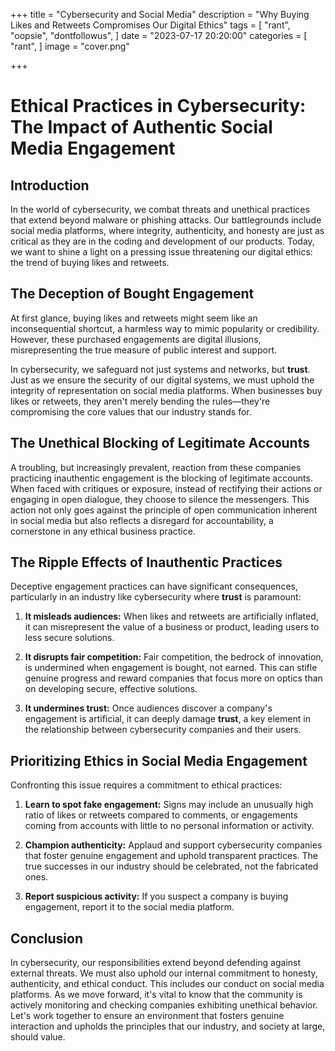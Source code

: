 +++
title = "Cybersecurity and Social Media"
description = "Why Buying Likes and Retweets Compromises Our Digital Ethics"
tags = [
    "rant",
    "oopsie",
    "dontfollowus",
]
date = "2023-07-17 20:20:00"
categories = [
    "rant",
]
image = "cover.png"

+++

# Ethical Practices in Cybersecurity: The Impact of Authentic Social Media Engagement

## Introduction

In the world of cybersecurity, we combat threats and unethical practices that
extend beyond malware or phishing attacks. Our battlegrounds include social
media platforms, where integrity, authenticity, and honesty are just as critical
as they are in the coding and development of our products. Today, we want to
shine a light on a pressing issue threatening our digital ethics: the trend of
buying likes and retweets.

<!--more-->

## The Deception of Bought Engagement

At first glance, buying likes and retweets might seem like an inconsequential
shortcut, a harmless way to mimic popularity or credibility. However, these
purchased engagements are digital illusions, misrepresenting the true measure of
public interest and support.

In cybersecurity, we safeguard not just systems and networks, but **trust**.
Just as we ensure the security of our digital systems, we must uphold the
integrity of representation on social media platforms. When businesses buy likes
or retweets, they aren't merely bending the rules—they're compromising the core
values that our industry stands for.

## The Unethical Blocking of Legitimate Accounts

A troubling, but increasingly prevalent, reaction from these companies
practicing inauthentic engagement is the blocking of legitimate accounts. When
faced with critiques or exposure, instead of rectifying their actions or
engaging in open dialogue, they choose to silence the messengers. This action
not only goes against the principle of open communication inherent in social
media but also reflects a disregard for accountability, a cornerstone in any
ethical business practice.

## The Ripple Effects of Inauthentic Practices

Deceptive engagement practices can have significant consequences, particularly
in an industry like cybersecurity where **trust** is paramount:

1. **It misleads audiences:** When likes and retweets are artificially inflated,
   it can misrepresent the value of a business or product, leading users to less
   secure solutions.

2. **It disrupts fair competition:** Fair competition, the bedrock of
   innovation, is undermined when engagement is bought, not earned. This can
   stifle genuine progress and reward companies that focus more on optics than
   on developing secure, effective solutions.

3. **It undermines **trust**:** Once audiences discover a company's engagement
   is artificial, it can deeply damage **trust**, a key element in the
   relationship between cybersecurity companies and their users.

## Prioritizing Ethics in Social Media Engagement

Confronting this issue requires a commitment to ethical practices:

1. **Learn to spot fake engagement:** Signs may include an unusually high ratio
   of likes or retweets compared to comments, or engagements coming from
   accounts with little to no personal information or activity.

2. **Champion authenticity:** Applaud and support cybersecurity companies that
   foster genuine engagement and uphold transparent practices. The true
   successes in our industry should be celebrated, not the fabricated ones.

3. **Report suspicious activity:** If you suspect a company is buying
   engagement, report it to the social media platform.

## Conclusion

In cybersecurity, our responsibilities extend beyond defending against external
threats. We must also uphold our internal commitment to honesty, authenticity,
and ethical conduct. This includes our conduct on social media platforms. As we
move forward, it's vital to know that the community is actively monitoring and
checking companies exhibiting unethical behavior. Let's work together to ensure
an environment that fosters genuine interaction and upholds the principles that
our industry, and society at large, should value.
